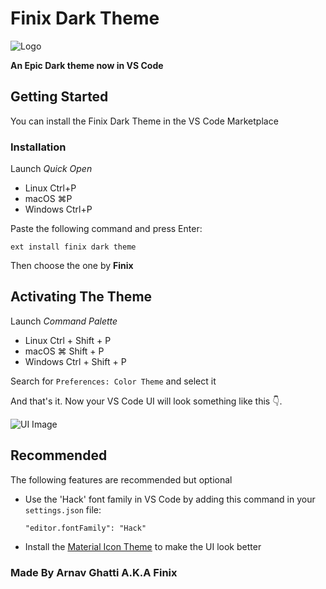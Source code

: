 # Finix Dark Theme #

![Logo](https://lh3.googleusercontent.com/fife/ABSRlIojWCw2dNi6YY2pIMGPOEqI4ZdmgWf78DNe9zNgGTjn5bAJgXMxOEa8aOoOu5ca81LBU6a4VCGDYpKeRq4jOYpHUAj4ccgTNm0z6JkJ03MxVfMPB0x1m4FeesRPD1wkWe6wLac6wvQw-jTHqEFoYFOXLA2TicjqBnKTXUJPQi6PgDmxEWGrZ_48yhE3og0Dy8P5jeZCm6pi6rc5HZffEYne4y98AtmSiPZfAtMZ0csfN8yV-GZXDRo6vR-cOqYDiEbOrCY4iXDT86rJqtr3ptWP2Da1qowxi0x6098lzdgkyjnUplytHGfUQDF5mXs_IpZNyEE9USELTMHfewB0I2bU94-7Nawgmqwg03h2Q5IjT9c4dSMvRJWLpUMSrZQsx-TuQZG59QOzdWZd8bV9CoAV98fuxk-k7_weEBF3ApA5DL9M-8XEtTLHmIaGdJvpUcPo5_xcLOn0M1IoKhOXcmAzxPoNwzUbdtQAHK_L4FvKc1T9poByQUtbvGAcrYwPH2JopnCStnUT6sGXLuufs_FweOY5Chtk7fuGkf815PlSq4CVkArEPtGsAUjkXxk0EvaQT0LFr8WG98Cr9ovUTO5KM6lv1aulpEKRdr6tpRmgCuQiKiyf91iWij-hvZen4CDpJ6myi7bTXqFINURtW8jpx0s2s1w-1lhyDdiPmDtYm-UKCsRSjDGnxYcEfEZM9yrAgIoxzN3vSDhP8O6NYtbjrTvxf4G3Al0W=s800-w800-h600-no?authuser=3)

**An Epic Dark theme now in VS Code**

## Getting Started ##
You can install the Finix Dark Theme in the VS Code Marketplace

### Installation ###
Launch _Quick Open_
* Linux Ctrl+P
* macOS ⌘P
* Windows Ctrl+P

Paste the following command and press Enter:

```
ext install finix dark theme
```
Then choose the one by **Finix**

## Activating The Theme ##
Launch _Command Palette_
* Linux Ctrl + Shift + P
* macOS ⌘ Shift + P
* Windows Ctrl + Shift + P

Search for `Preferences: Color Theme` and select it

And that's it. Now your VS Code UI will look something like this 👇.

![UI Image](https://lh3.googleusercontent.com/fife/ABSRlIqDF8rbrvPw5frvlp5X5ApJU5wUYjHQRMsUYQO6EmTodGddzbVdNaLNMn9dzHB9RC5zxoo_t3pzGHaI7bhnsyXt7FO-RpukL0ZtVpwdJ18D9gjptYCJftS4boD8p1yAGV3W3MZUpj_E76uFIdQEWeFPjiHozKtxQXaZ2hJ0aA3DHFYePhU3TxodrtICqFXQE5rvEdaoq-kr0ZLKcKVKcaGr5G6Wyu1j2aHTvFK8sMPSXPGEsZdQ5YceuEXeNdPiAQxiyv_hhZ9v_Th1iOzQdQKxCQytPyD08jifCirqd9wVGkEkTcNZQ4SCSdsNLYkgZdVf5nt875W7nWwmbblTusB5p0Gbaj3cz7-Cel2_6wieu5DjsPy5f8t44InPwCCHq42Pn6b9tvml2cZ5_9VazSThLXgFY6fh5XqZIhpk7QHajmVHDhYks1XUOsT3XPDw_BfUdL7qj3mx4SDYfhOXLA2BelqPJ3FlJd8g_igVlOaPDr8yWE_AWNkOEYqA-_MEWe9kaQFj96ToFN3fyhJRpu9seVLi_1GVA4W454diF9tpLGxfw4wguCahmW0s6pT_IiawLMfwGjQKOwGzLyvhY6yJqq6cpiLkV6cJJzk7adia7MpndAluTkiywSgsDCeG7rJ19WKHDYKQDiNiCpY5zmDvvzDdzOejHfXTD30ct77x1iYWoVKw2-CZ9WogrUDmK1RSfB6frqJg5F46Z5tNf711XF5K_6ekbENr=s1180-w1180-h663-no?authuser=3)

## Recommended ##
The following features are recommended but optional

* Use the 'Hack' font family in VS Code by adding this command in your `settings.json` file: 
    ```
    "editor.fontFamily": "Hack"
    ```

* Install the [Material Icon Theme](https://marketplace.visualstudio.com/items?itemName=PKief.material-icon-theme) to make the UI look better

### Made By Arnav Ghatti A.K.A Finix ###